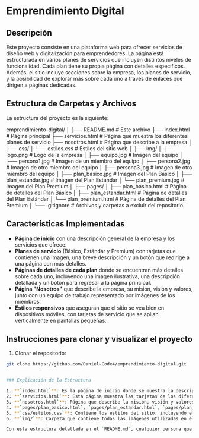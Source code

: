 # Emprendimiento Digital

## Descripción

Este proyecto consiste en una plataforma web para ofrecer servicios de diseño web y digitalización para emprendedores. La página está estructurada en varios planes de servicios que incluyen distintos niveles de funcionalidad. Cada plan tiene su propia página con detalles específicos. Además, el sitio incluye secciones sobre la empresa, los planes de servicio, y la posibilidad de explorar más sobre cada uno a través de enlaces que dirigen a páginas dedicadas.

## Estructura de Carpetas y Archivos

La estructura del proyecto es la siguiente:

emprendimiento-digital/
│
├── README.md # Este archivo
├── index.html # Página principal
├── servicios.html # Página que muestra los diferentes planes de servicio
├── nosotros.html # Página que describe a la empresa
│
├── css/
│ └── estilos.css # Estilos del sitio web
│
├── img/
│ ├── logo.png # Logo de la empresa
│ ├── equipo.jpg # Imagen del equipo
│ ├── persona1.jpg # Imagen de un miembro del equipo
│ ├── persona2.jpg # Imagen de otro miembro del equipo
│ ├── persona3.jpg # Imagen de otro miembro del equipo
│ ├── plan_basico.jpg # Imagen del Plan Básico
│ ├── plan_estandar.jpg # Imagen del Plan Estándar
│ └── plan_premium.jpg # Imagen del Plan Premium
│
├── pages/
│ ├── plan_basico.html # Página de detalles del Plan Básico
│ ├── plan_estandar.html # Página de detalles del Plan Estándar
│ └── plan_premium.html # Página de detalles del Plan Premium
│
└── .gitignore # Archivos y carpetas a excluir del repositorio


## Características Implementadas

- **Página de inicio** con una descripción general de la empresa y los servicios que ofrece.
- **Planes de servicio** (Básico, Estándar y Premium) con tarjetas que contienen una imagen, una breve descripción y un botón que redirige a una página con más detalles.
- **Páginas de detalles de cada plan** donde se encuentran más detalles sobre cada uno, incluyendo una imagen ilustrativa, una descripción detallada y un botón para regresar a la página principal.
- **Página "Nosotros"** que describe la empresa, su misión, visión y valores, junto con un equipo de trabajo representado por imágenes de los miembros.
- **Estilos responsivos** que aseguran que el sitio se vea bien en dispositivos móviles, con tarjetas de servicio que se apilan verticalmente en pantallas pequeñas.

## Instrucciones para clonar y visualizar el proyecto

1. Clonar el repositorio:

```bash
git clone https://github.com/Daniel-Code4/emprendimiento-digital.git


### Explicación de la Estructura

1. **`index.html`**: Es la página de inicio donde se muestra la descripción general de los servicios de la empresa y la opción de navegar a las páginas específicas de los planes.
2. **`servicios.html`**: Esta página muestra las tarjetas de los diferentes planes de servicio.
3. **`nosotros.html`**: Página que describe la misión, visión y valores de la empresa, con imágenes de los miembros del equipo.
4. **`pages/plan_basico.html`, `pages/plan_estandar.html`, `pages/plan_premium.html`**: Páginas individuales para cada plan, con detalles específicos sobre las características de cada uno.
5. **`css/estilos.css`**: Contiene los estilos del sitio, incluyendo el diseño responsivo.
6. **`img/`**: Carpeta que contiene todas las imágenes utilizadas en el sitio, como el logo de la empresa, imágenes del equipo y de los planes de servicio.

Con esta estructura detallada en el `README.md`, cualquier persona que vea el repositorio podrá entender la organización y el propósito del proyecto, así como cómo clonar y visualizar el sitio web.
